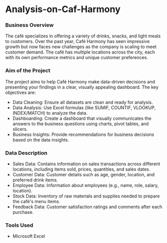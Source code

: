 # Analysis-on-Caf-Harmony

### Business Overview
The café specializes in offering a variety of drinks, snacks, and light meals to customers. Over the past year, Café Harmony has seen impressive growth but now faces new challenges as the company is scaling to meet customer demand. The café has multiple locations across the city, each with its own performance metrics and unique customer preferences.

### Aim of the Project
The project aims to help Café Harmony make data-driven decisions and presenting your findings in a clear, visually appealing dashboard.
The key objectives are:
- Data Cleaning: Ensure all datasets are clean and ready for analysis.
- Data Analysis: Use Excel formulas (like SUMIF, COUNTIF, VLOOKUP, INDEX/MATCH) to analyze
the data.
- Dashboarding: Create a dashboard that visually communicates the answers to the business questions using
charts, pivot tables, and slicers.
- Business Insights: Provide recommendations for business decisions based on the data insights.

### Data Description
- Sales Data: Contains information on sales transactions across different locations, including items sold, prices, quantities, and sales dates.
- Customer Data: Customer details such as age, gender, location, and preferred drink items.
- Employee Data: Information about employees (e.g., name, role, salary, location).
- Stock Data: Inventory of raw materials and supplies needed to prepare the café's menu items.
- Feedback Data: Customer satisfaction ratings and comments after each purchase.


### Tools Used
- Microsoft Excel
